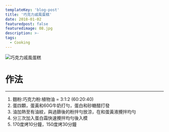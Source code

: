 ```yaml
---
templateKey: 'blog-post'
title: '巧克力戚風蛋糕'
date: 2018-01-02
featuredpost: false
featuredimage: 08.jpg
description: >-
tags:
  - Cooking
---
```

![巧克力戚風蛋糕](/08.jpg)

# 作法
___
  
1.  麵粉:巧克力粉:植物油 = 3:1:2 (60:20:40)
2.  蛋四顆，蛋黃和60G牛奶打勻，蛋白和砂糖醋打發
3.  油加熱至有油紋，與過篩後的粉拌勻放涼，在和蛋黃液攪拌均勻
4.  分三次加入蛋白霜快速攪拌均勻後入模
5.  170度烤10分鐘，150度烤30分鐘

